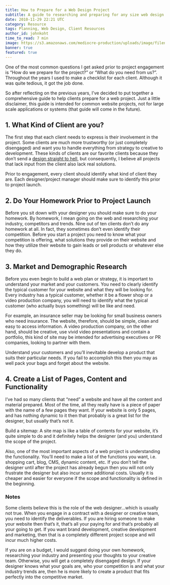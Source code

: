 ```yaml
---
title: How to Prepare for a Web Design Project
subtitle: A guide to researching and preparing for any size web design project.
date: 2010-11-29 22:21 UTC
category: Resource
tags: Planning, Web Design, Client Resources
author_id: johnkoht
time_to_read: 7 min
image: https://s3.amazonaws.com/mediocre-production/uploads/image/filename/19/picjumbo.com_HNCK5096.jpg
banner: true
featured: true
---
```


One of the most common questions I get asked prior to project engagement is “How do we prepare for the project?” or “What do you need from us?”. Throughout the years I used to make a checklist for each client. Although it was quite tedious, it got the job done.

So after reflecting on the previous years, I’ve decided to put together a comprehensive guide to help clients prepare for a web project. Just a little disclaimer, this guide is intended for common website projects, not for large scale applications or systems (that guide will come in the future).

## 1. What Kind of Client are you?

The first step that each client needs to express is their involvement in the project. Some clients are much more trustworthy (or just completely disengaged) and want you to handle everything from strategy to creative to development. These kinds of clients are our favorite clients because they don’t send a [design straight to hell](http://theoatmeal.com/comics/design_hell), but consequently, I believe all projects that lack input from the client also lack real solutions.

Prior to engagement, every client should identify what kind of client they are. Each designer/project manager should make sure to identify this prior to project launch.

## 2. Do Your Homework Prior to Project Launch

Before you sit down with your designer you should make sure to do your homework. By homework, I mean going on the web and researching your industry, competitors and trends. Nine out of ten clients don’t do any homework at all. In fact, they sometimes don’t even identify their competition. Before you start a project you need to know what your competition is offering, what solutions they provide on their website and how they utilize their website to gain leads or sell products or whatever else they do.

## 3. Market and Demographic Research

Before you even begin to build a web plan or strategy, it is important to understand your market and your customers. You need to clearly identify the typical customer for your website and what they will be looking for. Every industry has a typical customer, whether it be a flower shop or a video production company, you will need to identify what the typical customer (who actually buys something) will be like and need.

For example, an insurance seller may be looking for small business owners who need insurance. The website, therefore, should be simple, clean and easy to access information. A video production company, on the other hand, should be creative, use vivid video presentations and contain a portfolio, this kind of site may be intended for advertising executives or PR companies, looking to partner with them.

Understand your customers and you’ll inevitable develop a product that suits their particular needs. If you fail to accomplish this then you may as well pack your bags and forget about the website.

## 4. Create a List of Pages, Content and Functionality

I’ve had so many clients that “need” a website and have all the content and material prepared. Most of the time, all they really have is a piece of paper with the name of a few pages they want. If your website is only 5 pages, and has nothing dynamic to it then that probably is a great list for the designer, but usually that’s not it.

Build a sitemap: A site map is like a table of contents for your website, it’s quite simple to do and it definitely helps the designer (and you) understand the scope of the project.

Also, one of the most important aspects of a web project is understanding the functionality. You’ll need to make a list of the functions you want, i.e. shopping cart, blog, CMS, dynamic content, etc. If you don’t tell the designer until after the project has already begun then you will not only frustrate the designer but also incur some additional costs. Usually it is cheaper and easier for everyone if the scope and functionality is defined in the beginning.

### Notes

Some clients believe this is the role of the web designer…which is usually not true. When you engage in a contract with a designer or creative team, you need to identify the deliverables. If you are hiring someone to make your website then that’s it, that’s all your paying for and that’s probably all your going to get. If you want brand development, creative development and marketing, then that is a completely different project scope and will incur much higher costs.

If you are on a budget, I would suggest doing your own homework, researching your industry and presenting your thoughts to your creative team. Otherwise, you will get a completely disengaged design. If your designer knows what your goals are, who your competition is and what your industry trends are, then he is more likely to create a product that fits perfectly into the competitive market.